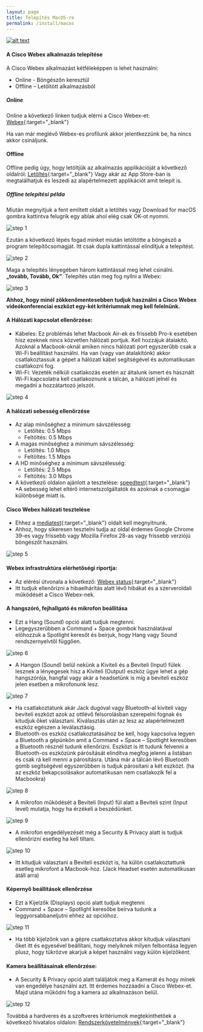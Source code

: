 ```yaml
---
layout: page
title: Telepítés MacOS-re
permalink: /install/macos
---
```


[![alt text](/assets/img/button_macos-utmutato-letoltese.png)](/assets/install/macos.pdf)

#### A Cisco Webex alkalmazás telepítése

A Cisco Webex alkalmazást kétféleképpen is lehet használni:

* Online - Böngészőn keresztül
* Offline – Letöltött alkalmazásból

##### Online

Online a következő linken tudjuk elérni a Cisco Webex-et: [Webex](https://globalpage-prod.webex.com/signin?surl=https%3A%2F%2Fsignin.webex.com%2Fcollabs%2Fauth%3F){:target="_blank"}

Ha van már meglévő Webex-es profilunk akkor jelentkezzünk be, ha nincs akkor
csináljunk.

#### Offline

Offline pedig úgy, hogy letöltjük az alkalmazás applikációját a következő oldalról: [Letöltés](https://www.webex.com/downloads.html/){:target="_blank"}
Vagy akár az App Store-ban is megtalálhatjuk és leszedi az alapértelmezett applikációt amit telepít is.

##### Offline telepítési példa

Miután megnyitjuk a fent említett oldalt a letöltés vagy Download for macOS gombra kattintva felugrik egy ablak ahol elég csak OK-ot nyomni.

![step 1](/assets/img/install/macosinstall1.png)

Ezután a következő lépés fogad minket miután letöltötte a böngésző a program telepítőcsomagját. Itt csak dupla kattintással elindítjuk a telepítést.

![step 2](/assets/img/install/macosinstall2.png)

Maga a telepítés lényegében három kattintással meg lehet csinálni. __„tovább, Tovább, Ok”__. Telepítés után meg fog nyílni a Webex:

![step 3](/assets/img/install/macosinstall3.png)

__Ahhoz, hogy minél zökkenőmentesebben tudjuk használni a Cisco Webex videókonferenciai eszközt egy-két kritériumnak meg kell felelnünk.__

#### A Hálózati kapcsolat ellenőrzése:

* Kábeles:
Ez problémás lehet Macbook Air-ek és frissebb Pro-k esetében hisz ezeknek nincs közvetlen hálózati portjuk. Kell hozzájuk átalakító.
Azoknál a Macbook-oknál amiken nincs hálózati port egyszerűbb csak a Wi-Fi beállítást használni.
Ha van (vagy van átalakítónk) akkor csatlakoztassuk a gépet a hálózati kábel segítségével és automatikusan csatlakozni fog.
* Wi-Fi:
Vezeték nélküli csatlakozás esetén az általunk ismert és használt Wi-Fi kapcsolatra kell csatlakoznunk a tálcán, a hálózati jelnél és megadni a hozzátartozó jelszót.

![step 4](/assets/img/install/macosinstall4.png)

#### A hálózati sebesség ellenőrzése

* Az alap minőséghez a minimum sávszélesség:
  * Letöltés: 0.5 Mbps 
  * Feltöltés: 0.5 Mbps
* A magas minőséghez a minimum sávszélesség:
  * Letöltés: 1.0 Mbps 
  * Feltöltés: 1.5 Mbps
* A HD minőséghez a minimum sávszélesség:
  * Letöltés: 2.5 Mbps 
  * Feltöltés: 3.0 Mbps
* A következő oldalon ajánlott a tesztelése: [speedtest](https://www.speedtest.net){:target="_blank"}
*A sebesség lehet eltérő internetszolgáltatók és azoknak a csomagjai különbsége miatt is.

#### Cisco Webex hálózati tesztelése

* Ehhez a [mediatest](https://mediatest.webex.com){:target="_blank"} oldalt kell megnyitnunk.
* Ahhoz, hogy sikeresen tesztelni tudja az oldal érdemes Google Chrome 39-es vagy frissebb vagy Mozilla Firefox 28-as vagy frissebb verziójú böngészőt használni.

![step 5](/assets/img/install/macosinstall5.png)

#### Webex infrastruktúra elérhetőségi riportja:

* Az elérési útvonala a következő: [Webex status](http://status.webex.com){:target="_blank"}
* Itt tudjuk ellenőrizni a hibaelhárítás alatt lévő hibákat és a szerveroldali működését a Cisco Webex-nek.

#### A hangszóró, fejhallgató és mikrofon beállítása

* Ezt a Hang (Sound) opció alatt tudjuk megtenni.
* Legegyszerűbben a Command + Space gombok használatával előhozzuk a Spotlight keresőt és beírjuk, hogy Hang vagy Sound rendszernyelvtől
függően.

![step 6](/assets/img/install/macosinstall6.png)

* A Hangon (Sound) belül nekünk a Kiviteli és a Beviteli (Input) fülek lesznek a lényegesek hisz a Kiviteli (Output) eszköz ügye lehet a gép hangszórója, hangfal vagy akár a headsetünk is míg a beviteli eszköz jelen esetben a mikrofonunk lesz.

![step 7](/assets/img/install/macosinstall7.png)

* Ha csatlakoztatunk akár Jack dugóval vagy Bluetooth-al kiviteli vagy beviteli eszközt azok az ottlévő felsorolásban szerepelni fognak és kitudjuk őket választani. Kiválasztás után az lesz az alapértelmezett eszköz egészen a leválasztásig.
* Bluetooth-os eszköz csatlakoztatásához be kell, hogy kapcsolva legyen a Bluetooth a gépünkön amit a Command + Space – Spotlight keresőben a Bluetooth résznél tudunk ellenőrizni. Eszközt is itt tudunk felvenni a Bluetooth-os eszközünk párósítását elindítva megfog jelenni a listában és csak rá kell menni a párosításra. Utána már a tálcán lévő Bluetooth gomb segítségével egyszerűbben is tudjuk párosítani a két eszközt. (ha az eszköz bekapcsolásakor automatikusan nem csatlakozik fel a Macbookra)

![step 8](/assets/img/install/macosinstall8.png)

* A mikrofon működését a Beviteli (Input) fül alatt a Beviteli szint (Input level) mutatja, hogy ha érzékeli a beszédünket.

![step 9](/assets/img/install/macosinstall9.png)

* A mikrofon engedélyezését még a Security & Privacy alatt is tudjuk ellenőrizni esetleg ha kell tiltani.

![step 10](/assets/img/install/macosinstall10.png)

* Itt kitudjuk választani a Beviteli eszközt is, ha külön csatlakoztattunk esetleg mikrofont a Macbook-hoz. (Jack Headset esetén automatikusan átáll arra)

#### Képernyő beállítások ellenőrzése

* Ezt a Kijelzők (Displays) opció alatt tudjuk megtenni 
* Command + Space – Spotlight keresőbe beírva tudunk a leggyorsabbaneljutni ehhez az opcióhoz.

![step 11](/assets/img/install/macosinstall11.png)

* Ha több kijelzőnk van a gépre csatlakoztatva akkor kitudjuk választani őket itt és egyesével beállítani, hogy melyiknek milyen felbontása legyen plusz, hogy tükrözve akarjuk a képet használni vagy külön kijelzőként.

#### Kamera beállításainak ellenőrzése:

* A Security & Privacy opció alatt találjátok meg a Kamerát és hogy minek van engedélye használni azt. Itt érdemes hozzáadni a Cisco Webex-et.
Majd utána működni fog a kamera az alkalmazáson belül.

![step 12](/assets/img/install/macosinstall12.png)

Továbbá a hardveres és a szoftveres kritériumok megtekinthetőek a következő hivatalos
oldalon: [Rendszerkövetelmények](https://help.webex.com/en-us/nki3xrq/Webex-Meetings-Suite-System-Requirements){:target="_blank"}
